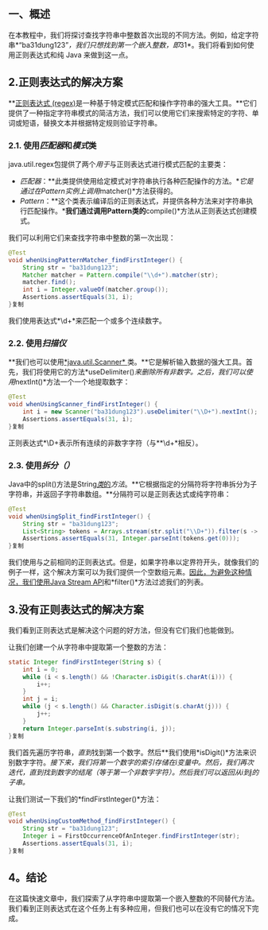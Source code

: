 ## 一、概述

在本教程中，我们将探讨查找字符串中整数首次出现的不同方法。例如，给定字符串*“ba31dung123”*，我们只想找到第一个嵌入整数，即*31*。我们将看到如何使用正则表达式和纯 Java 来做到这一点。

## 2.正则表达式的解决方案

**[正则表达式 (regex)](https://www.baeldung.com/regular-expressions-java)是一种基于特定模式匹配和操作字符串的强大工具。**它们提供了一种指定字符串模式的简洁方法，我们可以使用它们来搜索特定的字符、单词或短语，替换文本并根据特定规则验证字符串。

### 2.1. 使用*匹配器*和*模式*类

java.util.regex包提供了两个*用于*与正则表达式进行模式匹配的主要类：

-   *匹配器*：**此类提供使用给定模式对字符串执行各种匹配操作的方法。***它是通过在Pattern*实例上调用*matcher()*方法获得的。
-   *Pattern*：**这个类表示编译后的正则表达式，并提供各种方法来对字符串执行匹配操作。***我们通过调用Pattern类的**compile()*方法从正则表达式创建模式。

我们可以利用它们来查找字符串中整数的第一次出现：

```java
@Test
void whenUsingPatternMatcher_findFirstInteger() {
    String str = "ba31dung123";
    Matcher matcher = Pattern.compile("\\d+").matcher(str);
    matcher.find();
    int i = Integer.valueOf(matcher.group());
    Assertions.assertEquals(31, i);
}复制
```

我们使用表达式*\\d+*来匹配一个或多个连续数字。

### 2.2. 使用*扫描仪*

**我们也可以使用[\*java.util.Scanner\* ](https://www.baeldung.com/java-scanner)类。**它是解析输入数据的强大工具。首先，我们将使用它的方法*useDelimiter()*来删除所有非数字。之后，我们可以使用*nextInt()*方法一个一个地提取数字：

```java
@Test
void whenUsingScanner_findFirstInteger() {
    int i = new Scanner("ba31dung123").useDelimiter("\\D+").nextInt();
    Assertions.assertEquals(31, i);
}复制
```

正则表达式*\\D+表示所有连续的非数字字符（与**\\d+*相反）。

### 2.3. 使用*拆分（）*

Java中的split()方法是String[*类*的](https://www.baeldung.com/string/split)*方法*。**它根据指定的分隔符将字符串拆分为子字符串，并返回子字符串数组。**分隔符可以是正则表达式或纯字符串：

```java
@Test
void whenUsingSplit_findFirstInteger() {
    String str = "ba31dung123";
    List<String> tokens = Arrays.stream(str.split("\\D+")).filter(s -> s.length() > 0).collect(Collectors.toList());
    Assertions.assertEquals(31, Integer.parseInt(tokens.get(0)));
}复制
```

我们使用与之前相同的正则表达式。但是，如果字符串以定界符开头，就像我们的例子一样，这个解决方案可以为我们提供一个空数组元素。[因此，为避免这种情况，我们使用Java Stream API](https://www.baeldung.com/java-streams)和*filter()*方法过滤我们的列表。

## 3.没有正则表达式的解决方案

我们看到正则表达式是解决这个问题的好方法，但没有它们我们也能做到。

让我们创建一个从字符串中提取第一个整数的方法：

```java
static Integer findFirstInteger(String s) {
    int i = 0;
    while (i < s.length() && !Character.isDigit(s.charAt(i))) {
        i++;
    }
    int j = i;
    while (j < s.length() && Character.isDigit(s.charAt(j))) {
        j++;
    }
    return Integer.parseInt(s.substring(i, j));
}复制
```

我们首先遍历字符串，*直到*找到第一个数字。然后**我们使用\*isDigit()\*方法来识别数字字符。**接下来，我们将第一个数字的索引存储在*i*变量中。然后，我们再次迭代，直到找到数字的结尾（等于第一个非数字字符）。*然后我们可以返回从i*到j的子串*。*

让我们测试一下我们的*findFirstInteger()*方法：

```java
@Test
void whenUsingCustomMethod_findFirstInteger() {
    String str = "ba31dung123";
    Integer i = FirstOccurrenceOfAnInteger.findFirstInteger(str);
    Assertions.assertEquals(31, i);
}复制
```

## 4。结论

在这篇快速文章中，我们探索了从字符串中提取第一个嵌入整数的不同替代方法。我们看到正则表达式在这个任务上有多种应用，但我们也可以在没有它的情况下完成。